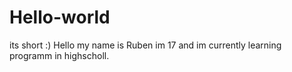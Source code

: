 # Hello-world
its short :)
Hello my name is Ruben im 17 and im currently learning programm in highscholl. 
